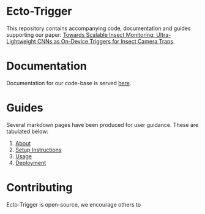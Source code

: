 # Ecto-Trigger
This repository contains accompanying code, documentation and guides supporting our paper: [Towards Scalable Insect Monitoring: Ultra-Lightweight CNNs as On-Device Triggers for Insect Camera Traps](https://arxiv.org/abs/2411.14467). 

# Documentation

Documentation for our code-base is served [here](https://ross-jg.github.io/ecto-trigger/html/).

# Guides

Several markdown pages have been produced for user guidance. These are tabulated below:

1. [About](guides/about.md)
2. [Setup Instructions](guides/packages.md)
3. [Usage](guides/usage.md)
4. [Deployment](guides/deployment.md)

# Contributing

Ecto-Trigger is open-source, we encourage others to 



